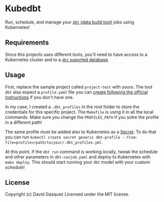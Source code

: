 # Kubedbt

Run, schedule, and manage your [`dbt` (data build tool)](https://www.getdbt.com/) jobs using Kubernetes!

## Requirements

Since this projects uses different tools, you'll need to have access to a Kubernetes cluster and to a [`dbt` suported database](https://docs.getdbt.com/docs/supported-databases).

## Usage

First, replace the sample project called `project-test` with yours. The tool `dbt` also expect a `profile.yaml` file you can [create following the official instructions](https://docs.getdbt.com/docs/configure-your-profile) if you don't have one.

In my case, I created a `.dbt_profiles` in the root folder to store the credentials for this specific project. The `Makefile` is using it in all the local commands. Make sure you change the `PROFILES_PATH` if you sotre the profile in a different path!

The same profile must be added also to Kubernetes as a [Secret](https://kubernetes.io/docs/concepts/configuration/secret/). To do that you can run `kubectl create secret generic dbt-profile --from-file=profile=/path/to/your/.dbt_profiles.yml`.

At this point, if the `dbt run` command is working locally, tweak the schedule and other parameters in `dbt-conjob.yaml` and  deploy to Kubernetes with `make deploy`. This should start running your `dbt` model with your custom _schedule_!

## License

Copyright (c) David Gasquez
Licensed under the MIT license.
